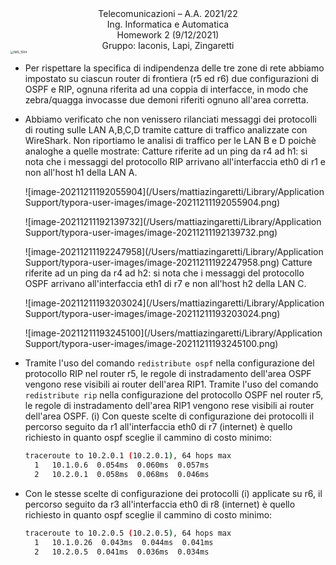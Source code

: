 <div align="center">Telecomunicazioni – A.A. 2021/22</div>
<div align="center">Ing. Informatica e Automatica</div>
<div align="center">Homework 2 (9/12/2021)</div>
<div align="center">Gruppo: Iaconis, Lapi, Zingaretti</div>

<img src="/Users/mattiazingaretti/Downloads/IMG_1584.jpg" alt="IMG_1584" style="zoom:33%;" />



- Per rispettare la specifica di indipendenza delle tre zone di rete abbiamo impostato su ciascun router di frontiera (r5 ed r6) due configurazioni di OSPF e RIP, ognuna riferita ad una coppia di interfacce, in modo che zebra/quagga invocasse due demoni riferiti ognuno all'area corretta. 

- Abbiamo verificato che non venissero rilanciati messaggi dei protocolli di routing sulle LAN A,B,C,D tramite catture di traffico analizzate con WireShark. Non riportiamo le analisi di traffico per le LAN B e D poichè analoghe a quelle mostrate: 
  Catture riferite ad un ping da r4 ad h1: si nota che i messaggi del protocollo RIP arrivano all'interfaccia eth0 di r1 e non all'host h1 della LAN A.

  ![image-20211211192055904](/Users/mattiazingaretti/Library/Application Support/typora-user-images/image-20211211192055904.png)

  ![image-20211211192139732](/Users/mattiazingaretti/Library/Application Support/typora-user-images/image-20211211192139732.png)

  ![image-20211211192247958](/Users/mattiazingaretti/Library/Application Support/typora-user-images/image-20211211192247958.png)
  Catture riferite ad un ping da r4 ad h2: si nota che i messaggi del protocollo OSPF arrivano all'interfaccia eth1 di r7 e non all'host h2 della LAN C.

  ![image-20211211193203024](/Users/mattiazingaretti/Library/Application Support/typora-user-images/image-20211211193203024.png)

  ![image-20211211193245100](/Users/mattiazingaretti/Library/Application Support/typora-user-images/image-20211211193245100.png)

- Tramite l'uso del comando `redistribute ospf` nella configurazione del protocollo RIP nel router r5, le regole di instradamento dell'area OSPF vengono rese visibili ai router dell'area RIP1.
  Tramite l'uso del comando `redistribute rip` nella configurazione del protocollo OSPF nel router r5, le regole di instradamento dell'area RIP1 vengono rese visibili ai router dell'area OSPF. (i)
  Con queste scelte di configurazione dei protocolli il percorso seguito da r1 all'interfaccia eth0 di r7 (internet) è quello richiesto in quanto ospf sceglie il cammino di costo minimo: 

  ```bash
  traceroute to 10.2.0.1 (10.2.0.1), 64 hops max
    1   10.1.0.6  0.054ms  0.060ms  0.057ms 
    2   10.2.0.1  0.058ms  0.068ms  0.046ms 
  ```

- Con le stesse scelte di configurazione dei protocolli (i) applicate su r6, il percorso seguito da r3 all'interfaccia eth0 di r8 (internet) è quello richiesto in quanto ospf sceglie il cammino di costo minimo: 

  ```bash
  traceroute to 10.2.0.5 (10.2.0.5), 64 hops max
    1   10.1.0.26  0.043ms  0.044ms  0.041ms 
    2   10.2.0.5  0.041ms  0.036ms  0.034ms 
  ```

  

